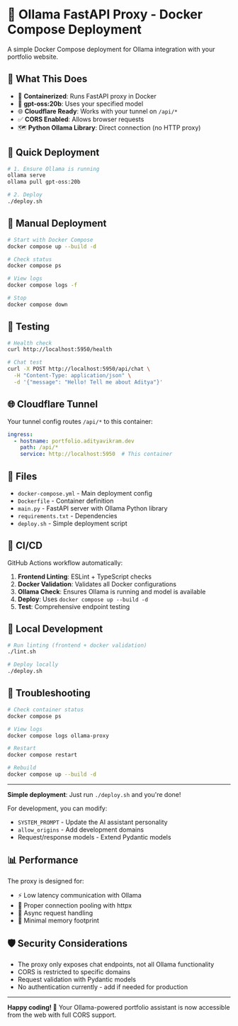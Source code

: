 # 🚀 Ollama FastAPI Proxy - Docker Compose Deployment

A simple Docker Compose deployment for Ollama integration with your portfolio website.

## 🎯 What This Does

- 🐳 **Containerized**: Runs FastAPI proxy in Docker
- 🤖 **gpt-oss:20b**: Uses your specified model
- 🌐 **Cloudflare Ready**: Works with your tunnel on `/api/*`
- ✅ **CORS Enabled**: Allows browser requests
- 🗺️ **Python Ollama Library**: Direct connection (no HTTP proxy)

## 🚀 Quick Deployment

```bash
# 1. Ensure Ollama is running
ollama serve
ollama pull gpt-oss:20b

# 2. Deploy
./deploy.sh
```

## 🔧 Manual Deployment

```bash
# Start with Docker Compose
docker compose up --build -d

# Check status
docker compose ps

# View logs
docker compose logs -f

# Stop
docker compose down
```

## 🧪 Testing

```bash
# Health check
curl http://localhost:5950/health

# Chat test
curl -X POST http://localhost:5950/api/chat \
  -H "Content-Type: application/json" \
  -d '{"message": "Hello! Tell me about Aditya"}'
```

## 🌐 Cloudflare Tunnel

Your tunnel config routes `/api/*` to this container:

```yaml
ingress:
  - hostname: portfolio.adityavikram.dev
    path: /api/*
    service: http://localhost:5950  # This container
```

## 📁 Files

- `docker-compose.yml` - Main deployment config
- `Dockerfile` - Container definition  
- `main.py` - FastAPI server with Ollama Python library
- `requirements.txt` - Dependencies
- `deploy.sh` - Simple deployment script

## 🔄 CI/CD

GitHub Actions workflow automatically:
1. **Frontend Linting**: ESLint + TypeScript checks
2. **Docker Validation**: Validates all Docker configurations
3. **Ollama Check**: Ensures Ollama is running and model is available
4. **Deploy**: Uses `docker compose up --build -d`
5. **Test**: Comprehensive endpoint testing

## 🎨 Local Development

```bash
# Run linting (frontend + docker validation)
./lint.sh

# Deploy locally
./deploy.sh
```

## 🚨 Troubleshooting

```bash
# Check container status
docker compose ps

# View logs
docker compose logs ollama-proxy

# Restart
docker compose restart

# Rebuild
docker compose up --build -d
```

---

**Simple deployment**: Just run `./deploy.sh` and you're done!

For development, you can modify:
- `SYSTEM_PROMPT` - Update the AI assistant personality
- `allow_origins` - Add development domains
- Request/response models - Extend Pydantic models

## 📊 Performance

The proxy is designed for:
- ⚡ Low latency communication with Ollama
- 🔄 Proper connection pooling with httpx
- 🚀 Async request handling
- 💾 Minimal memory footprint

## 🛡 Security Considerations

- The proxy only exposes chat endpoints, not all Ollama functionality
- CORS is restricted to specific domains
- Request validation with Pydantic models
- No authentication currently - add if needed for production

---

**Happy coding! 🎉** Your Ollama-powered portfolio assistant is now accessible from the web with full CORS support.
